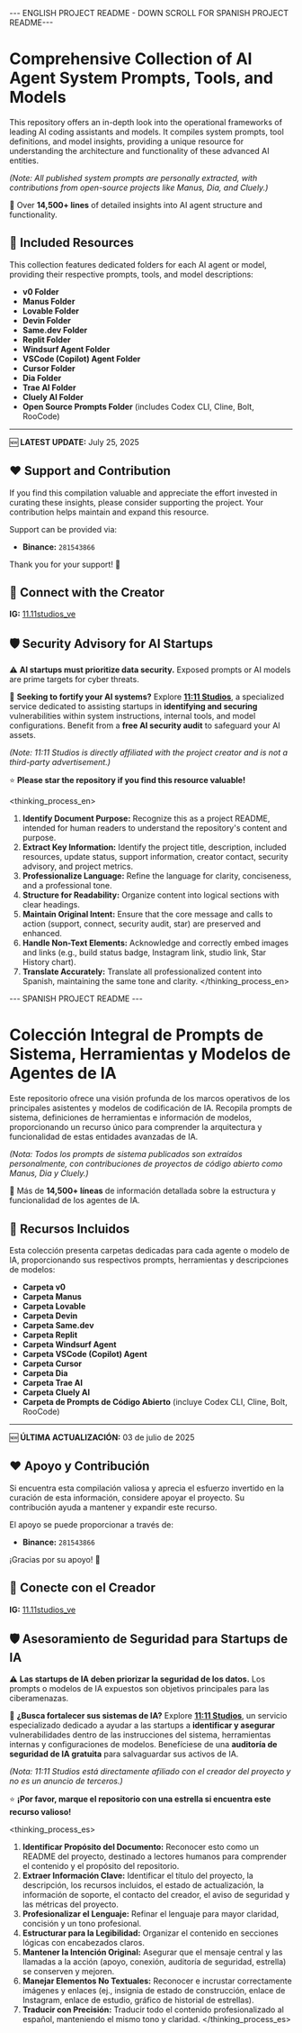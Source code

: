 --- ENGLISH PROJECT README - DOWN SCROLL FOR SPANISH PROJECT README---

# **Comprehensive Collection of AI Agent System Prompts, Tools, and Models**

This repository offers an in-depth look into the operational frameworks of leading AI coding assistants and models. It compiles system prompts, tool definitions, and model insights, providing a unique resource for understanding the architecture and functionality of these advanced AI entities.

*(Note: All published system prompts are personally extracted, with contributions from open-source projects like Manus, Dia, and Cluely.)*

📜 Over **14,500+ lines** of detailed insights into AI agent structure and functionality.

## 📂 **Included Resources**

This collection features dedicated folders for each AI agent or model, providing their respective prompts, tools, and model descriptions:

-   **v0 Folder**
-   **Manus Folder**
-   **Lovable Folder**
-   **Devin Folder**
-   **Same.dev Folder**
-   **Replit Folder**
-   **Windsurf Agent Folder**
-   **VSCode (Copilot) Agent Folder**
-   **Cursor Folder**
-   **Dia Folder**
-   **Trae AI Folder**
-   **Cluely AI Folder**
-   **Open Source Prompts Folder** (includes Codex CLI, Cline, Bolt, RooCode)

---

🆕 **LATEST UPDATE:** July 25, 2025

## ❤️ **Support and Contribution**

If you find this compilation valuable and appreciate the effort invested in curating these insights, please consider supporting the project. Your contribution helps maintain and expand this resource.

Support can be provided via:

*   **Binance:** `281543866`

Thank you for your support! 🙏

## 🔗 **Connect with the Creator**

**IG:** [11.11studios_ve](https://www.instagram.com/11.11studios_ve/)

## 🛡️ **Security Advisory for AI Startups**

⚠️ **AI startups must prioritize data security.** Exposed prompts or AI models are prime targets for cyber threats.

🔐 **Seeking to fortify your AI systems?**
Explore **[11:11 Studios](https://11-11studios.tech/)**, a specialized service dedicated to assisting startups in **identifying and securing** vulnerabilities within system instructions, internal tools, and model configurations. Benefit from a **free AI security audit** to safeguard your AI assets.

*(Note: 11:11 Studios is directly affiliated with the project creator and is not a third-party advertisement.)*

⭐ **Please star the repository if you find this resource valuable!**

<thinking_process_en>
1.  **Identify Document Purpose:** Recognize this as a project README, intended for human readers to understand the repository's content and purpose.
2.  **Extract Key Information:** Identify the project title, description, included resources, update status, support information, creator contact, security advisory, and project metrics.
3.  **Professionalize Language:** Refine the language for clarity, conciseness, and a professional tone.
4.  **Structure for Readability:** Organize content into logical sections with clear headings.
5.  **Maintain Original Intent:** Ensure that the core message and calls to action (support, connect, security audit, star) are preserved and enhanced.
6.  **Handle Non-Text Elements:** Acknowledge and correctly embed images and links (e.g., build status badge, Instagram link, studio link, Star History chart).
7.  **Translate Accurately:** Translate all professionalized content into Spanish, maintaining the same tone and clarity.
</thinking_process_en>

--- SPANISH PROJECT README ---

# **Colección Integral de Prompts de Sistema, Herramientas y Modelos de Agentes de IA**

Este repositorio ofrece una visión profunda de los marcos operativos de los principales asistentes y modelos de codificación de IA. Recopila prompts de sistema, definiciones de herramientas e información de modelos, proporcionando un recurso único para comprender la arquitectura y funcionalidad de estas entidades avanzadas de IA.

*(Nota: Todos los prompts de sistema publicados son extraídos personalmente, con contribuciones de proyectos de código abierto como Manus, Dia y Cluely.)*

📜 Más de **14,500+ líneas** de información detallada sobre la estructura y funcionalidad de los agentes de IA.


## 📂 **Recursos Incluidos**

Esta colección presenta carpetas dedicadas para cada agente o modelo de IA, proporcionando sus respectivos prompts, herramientas y descripciones de modelos:

-   **Carpeta v0**
-   **Carpeta Manus**
-   **Carpeta Lovable**
-   **Carpeta Devin**
-   **Carpeta Same.dev**
-   **Carpeta Replit**
-   **Carpeta Windsurf Agent**
-   **Carpeta VSCode (Copilot) Agent**
-   **Carpeta Cursor**
-   **Carpeta Dia**
-   **Carpeta Trae AI**
-   **Carpeta Cluely AI**
-   **Carpeta de Prompts de Código Abierto** (incluye Codex CLI, Cline, Bolt, RooCode)

---

🆕 **ÚLTIMA ACTUALIZACIÓN:** 03 de julio de 2025

## ❤️ **Apoyo y Contribución**

Si encuentra esta compilación valiosa y aprecia el esfuerzo invertido en la curación de esta información, considere apoyar el proyecto. Su contribución ayuda a mantener y expandir este recurso.

El apoyo se puede proporcionar a través de:

*   **Binance:** `281543866`

¡Gracias por su apoyo! 🙏

## 🔗 **Conecte con el Creador**

**IG:** [11.11studios_ve](https://www.instagram.com/11.11studios_ve/)

## 🛡️ **Asesoramiento de Seguridad para Startups de IA**

⚠️ **Las startups de IA deben priorizar la seguridad de los datos.** Los prompts o modelos de IA expuestos son objetivos principales para las ciberamenazas.

🔐 **¿Busca fortalecer sus sistemas de IA?**
Explore **[11:11 Studios](https://11-11studios.tech/)**, un servicio especializado dedicado a ayudar a las startups a **identificar y asegurar** vulnerabilidades dentro de las instrucciones del sistema, herramientas internas y configuraciones de modelos. Benefíciese de una **auditoría de seguridad de IA gratuita** para salvaguardar sus activos de IA.

*(Nota: 11:11 Studios está directamente afiliado con el creador del proyecto y no es un anuncio de terceros.)*


⭐ **¡Por favor, marque el repositorio con una estrella si encuentra este recurso valioso!**

<thinking_process_es>
1.  **Identificar Propósito del Documento:** Reconocer esto como un README del proyecto, destinado a lectores humanos para comprender el contenido y el propósito del repositorio.
2.  **Extraer Información Clave:** Identificar el título del proyecto, la descripción, los recursos incluidos, el estado de actualización, la información de soporte, el contacto del creador, el aviso de seguridad y las métricas del proyecto.
3.  **Profesionalizar el Lenguaje:** Refinar el lenguaje para mayor claridad, concisión y un tono profesional.
4.  **Estructurar para la Legibilidad:** Organizar el contenido en secciones lógicas con encabezados claros.
5.  **Mantener la Intención Original:** Asegurar que el mensaje central y las llamadas a la acción (apoyo, conexión, auditoría de seguridad, estrella) se conserven y mejoren.
6.  **Manejar Elementos No Textuales:** Reconocer e incrustar correctamente imágenes y enlaces (ej., insignia de estado de construcción, enlace de Instagram, enlace de estudio, gráfico de historial de estrellas).
7.  **Traducir con Precisión:** Traducir todo el contenido profesionalizado al español, manteniendo el mismo tono y claridad.
</thinking_process_es>
